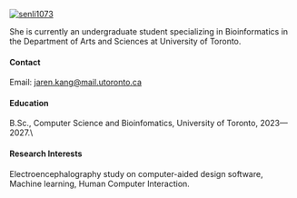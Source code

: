 

[![senli1073](https://img.shields.io/badge/senli1073-github-blue?logo=github)](https://github.com/senli1073)

She is currently an undergraduate student specializing in Bioinformatics in the Department of Arts and Sciences at University of Toronto.

#### Contact

Email: jaren.kang@mail.utoronto.ca

#### Education
B.Sc., Computer Science and Bioinfomatics, University of Toronto, 2023—2027.\

#### Research Interests
Electroencephalography study on computer-aided design software, Machine learning, Human Computer Interaction.

